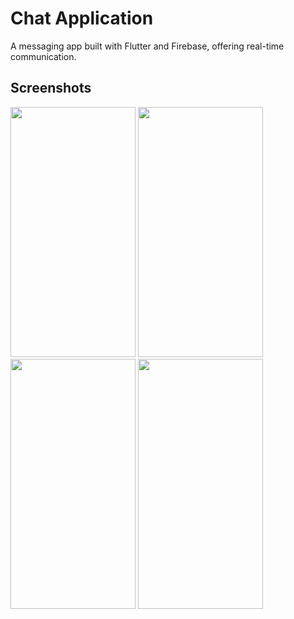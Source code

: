 # Chat Application

A messaging app built with Flutter and Firebase, offering real-time communication.

## Screenshots



<img src="https://github.com/user-attachments/assets/438537fc-5aca-404b-87c2-40afba3581e3" width="200" height="400" />
<img src="https://github.com/user-attachments/assets/fdd981c8-29a0-4d71-b545-dd0ec81b2b07" width="200" height="400" />
<img src="https://github.com/user-attachments/assets/3fc666f5-673c-4d57-97ef-e4933f1cdd9f" width="200" height="400" />
<img src="https://github.com/user-attachments/assets/7b6cfdbe-233b-4ad1-bbc4-1cb6596b0cc0" width="200" height="400" />
